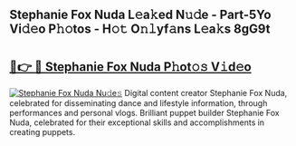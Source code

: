 ## Stephanie Fox Nuda L𝚎a𝚔ed N𝚞𝚍e - Part-5Yo Vi𝚍𝚎o P𝚑𝚘tos - H𝚘𝚝 O𝚗𝚕yf𝚊ns L𝚎a𝚔s 8gG9t

# <h2><a href="http://kf5bq1.oniu.top/?m=Stephanie+Fox+Nuda">🔗👉 🔴 Stephanie Fox Nuda P𝚑ot𝚘𝚜 V𝚒d𝚎o</a></h2>

[![Stephanie Fox Nuda Nu𝚍e𝚜](https://i.imgur.com/0qMVB7G.gif)](http://kf5bq1.oniu.top/?m=Stephanie+Fox+Nuda)
Digital content creator Stephanie Fox Nuda, celebrated for disseminating dance and lifestyle information, through performances and personal vlogs. Brilliant puppet builder Stephanie Fox Nuda, celebrated for their exceptional skills and accomplishments in creating puppets.  
